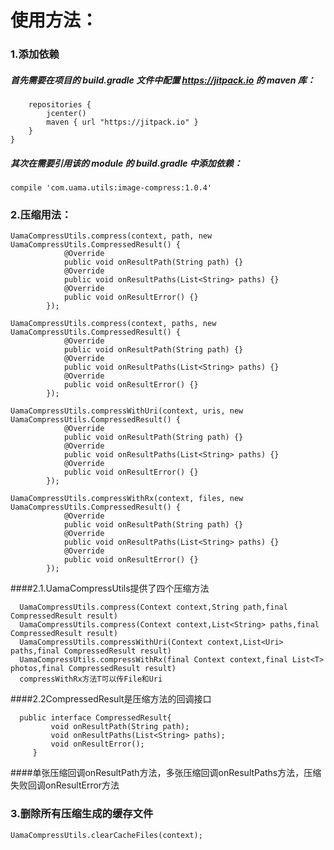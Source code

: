 # 使用方法：

### 1.添加依赖  
##### 首先需要在项目的 build.gradle 文件中配置 https://jitpack.io 的 maven 库：
```allprojects {
    repositories {
        jcenter()
        maven { url "https://jitpack.io" }
    }
}
```
##### 其次在需要引用该的 module 的 build.gradle 中添加依赖：
```
compile 'com.uama.utils:image-compress:1.0.4'

```
### 2.压缩用法：
```
UamaCompressUtils.compress(context, path, new UamaCompressUtils.CompressedResult() {
            @Override
            public void onResultPath(String path) {}
            @Override
            public void onResultPaths(List<String> paths) {}
            @Override
            public void onResultError() {}
        });

UamaCompressUtils.compress(context, paths, new UamaCompressUtils.CompressedResult() {
            @Override
            public void onResultPath(String path) {}
            @Override
            public void onResultPaths(List<String> paths) {}
            @Override
            public void onResultError() {}
        });

UamaCompressUtils.compressWithUri(context, uris, new UamaCompressUtils.CompressedResult() {
            @Override
            public void onResultPath(String path) {}
            @Override
            public void onResultPaths(List<String> paths) {}
            @Override
            public void onResultError() {}
        });

UamaCompressUtils.compressWithRx(context, files, new UamaCompressUtils.CompressedResult() {
            @Override
            public void onResultPath(String path) {}
            @Override
            public void onResultPaths(List<String> paths) {}
            @Override
            public void onResultError() {}
        });
```

####2.1.UamaCompressUtils提供了四个压缩方法
```
  UamaCompressUtils.compress(Context context,String path,final CompressedResult result)
  UamaCompressUtils.compress(Context context,List<String> paths,final CompressedResult result)
  UamaCompressUtils.compressWithUri(Context context,List<Uri> paths,final CompressedResult result)
  UamaCompressUtils.compressWithRx(final Context context,final List<T> photos,final CompressedResult result)
  compressWithRx方法T可以传File和Uri
```
####2.2CompressedResult是压缩方法的回调接口

```
  public interface CompressedResult{
         void onResultPath(String path);
         void onResultPaths(List<String> paths);
         void onResultError();
     }
 ```
 ####单张压缩回调onResultPath方法，多张压缩回调onResultPaths方法，压缩失败回调onResultError方法


### 3.删除所有压缩生成的缓存文件
 ```
 UamaCompressUtils.clearCacheFiles(context);
 ```




